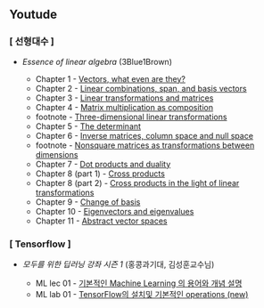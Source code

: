 ## Youtude
### [ 선형대수 ]
- *Essence of linear algebra* (3Blue1Brown)
  </br>
  
  - Chapter 1 - [Vectors, what even are they?](https://www.youtube.com/watch?v=fNk_zzaMoSs&index=3&list=PLZHQObOWTQDPD3MizzM2xVFitgF8hE_ab&t=0s)
  - Chapter 2 - [Linear combinations, span, and basis vectors](https://www.youtube.com/watch?v=k7RM-ot2NWY&index=4&list=PLZHQObOWTQDPD3MizzM2xVFitgF8hE_ab&t=0s)
  - Chapter 3 - [Linear transformations and matrices](https://www.youtube.com/watch?v=kYB8IZa5AuE&index=5&list=PLZHQObOWTQDPD3MizzM2xVFitgF8hE_ab&t=0s)
  - Chapter 4 - [Matrix multiplication as composition](https://www.youtube.com/watch?v=XkY2DOUCWMU&index=6&list=PLZHQObOWTQDPD3MizzM2xVFitgF8hE_ab&t=0s)
  - footnote - [Three-dimensional linear transformations](https://www.youtube.com/watch?v=rHLEWRxRGiM&index=7&list=PLZHQObOWTQDPD3MizzM2xVFitgF8hE_ab&t=0s)
  - Chapter 5 - [The determinant](https://www.youtube.com/watch?v=Ip3X9LOh2dk&index=8&list=PLZHQObOWTQDPD3MizzM2xVFitgF8hE_ab&t=0s)
  - Chapter 6 - [Inverse matrices, column space and null space](https://www.youtube.com/watch?v=uQhTuRlWMxw&index=9&list=PLZHQObOWTQDPD3MizzM2xVFitgF8hE_ab&t=0s)
  - footnote - [Nonsquare matrices as transformations between dimensions](https://www.youtube.com/watch?v=v8VSDg_WQlA&index=10&list=PLZHQObOWTQDPD3MizzM2xVFitgF8hE_ab&t=0s)
  - Chapter 7 - [Dot products and duality](https://www.youtube.com/watch?v=LyGKycYT2v0&index=11&list=PLZHQObOWTQDPD3MizzM2xVFitgF8hE_ab&t=0s)
  - Chapter 8 (part 1) - [Cross products](https://www.youtube.com/watch?v=eu6i7WJeinw&list=PLZHQObOWTQDPD3MizzM2xVFitgF8hE_ab&index=11)
  - Chapter 8 (part 2) - [Cross products in the light of linear transformations](https://www.youtube.com/watch?v=BaM7OCEm3G0&list=PLZHQObOWTQDPD3MizzM2xVFitgF8hE_ab&index=12)
  - Chapter 9 - [Change of basis](https://www.youtube.com/watch?v=P2LTAUO1TdA&list=PLZHQObOWTQDPD3MizzM2xVFitgF8hE_ab&index=13)
  - Chapter 10 - [Eigenvectors and eigenvalues](https://www.youtube.com/watch?v=PFDu9oVAE-g&list=PLZHQObOWTQDPD3MizzM2xVFitgF8hE_ab&index=14)
  - Chapter 11 - [Abstract vector spaces](https://www.youtube.com/watch?v=TgKwz5Ikpc8&index=15&list=PLZHQObOWTQDPD3MizzM2xVFitgF8hE_ab)
    </br>
    
### [ Tensorflow ]
- *모두를 위한 딥러닝 강좌 시즌 1* (홍콩과기대, 김성훈교수님)
  </br>
  
  - ML lec 01 - [기본적인 Machine Learning 의 용어와 개념 설명](https://www.youtube.com/watch?v=qPMeuL2LIqY&t=0s&index=3&list=PLlMkM4tgfjnLSOjrEJN31gZATbcj_MpUm)
  - ML lab 01 - [TensorFlow의 설치및 기본적인 operations (new)](https://www.youtube.com/watch?v=-57Ne86Ia8w&t=0s&index=4&list=PLlMkM4tgfjnLSOjrEJN31gZATbcj_MpUm)
